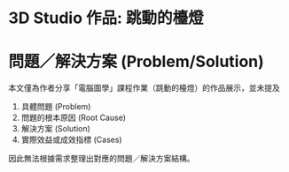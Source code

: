 # 3D Studio 作品: 跳動的檯燈

# 問題／解決方案 (Problem/Solution)

本文僅為作者分享「電腦圖學」課程作業（跳動的檯燈）的作品展示，並未提及  
1. 具體問題 (Problem)  
2. 問題的根本原因 (Root Cause)  
3. 解決方案 (Solution)  
4. 實際效益或成效指標 (Cases)  

因此無法根據需求整理出對應的問題／解決方案結構。